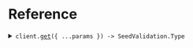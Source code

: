# Reference

<details><summary><code>client.<a href="/src/Client.ts">get</a>({ ...params }) -> SeedValidation.Type</code></summary>
<dl>
<dd>

#### 🔌 Usage

<dl>
<dd>

<dl>
<dd>

```typescript
await client.get({
    decimal: 2.2,
    even: 100,
    name: "aaaaaaaaaa",
});
```

</dd>
</dl>
</dd>
</dl>

#### ⚙️ Parameters

<dl>
<dd>

<dl>
<dd>

**request:** `SeedValidation.GetRequest`

</dd>
</dl>

<dl>
<dd>

**requestOptions:** `SeedValidationClient.RequestOptions`

</dd>
</dl>
</dd>
</dl>

</dd>
</dl>
</details>

##
